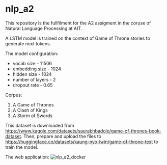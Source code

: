 # nlp_a2

This repository is the fullfilment for the A2 assigment in the coruse of Natural Language Processing at AIT.

A LSTM model is trained on the context of Game of Throne stories to generate next tokens.

The model configuration:

* vocab size - 11506
* embedding size - 1024
* hidden size - 1024
* number of layers - 2
* dropout rate - 0.65

Corpus:

1. A Game of Thrones
2. A Clash of Kings
3. A Storm of Swords

This dataset is downloaded from https://www.kaggle.com/datasets/saurabhbadole/game-of-thrones-book-dataset.
Then, prepare and upload the files to https://huggingface.co/datasets/kaung-nyo-lwin/game-of-throne-text to train the model.

The web application:
![nlp_a2_docker](https://github.com/user-attachments/assets/85f3c178-0f62-45b8-a4c2-f25dcb79bcb2)







